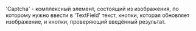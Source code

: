 'Captcha' - комплексный элемент, состоящий из изображения, по которому нужно ввести в 'TextField' текст, кнопки, которая обновляет изображение, и кнопки, проверяющий введённый результат.   
